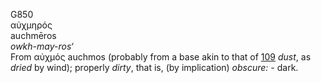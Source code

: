 <body>
  <p>G850<br>  αὐχμηρός  <br> auchmēros  <br><i>owkh-may-ros‘ </i><br>From   αὐχμός    auchmos   (probably from a base akin to that of <a href="g0109.htm">109</a>  <i>dust</i>, as <i>dried</i> by wind); properly <i>dirty</i>, that is, (by implication) <i>obscure:</i> - dark.<br></p>
 </body>